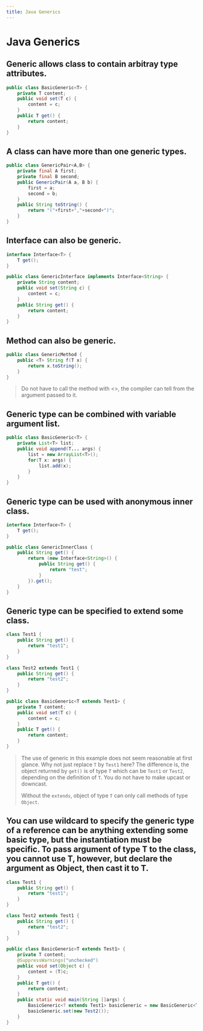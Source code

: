```yaml
---
title: Java Generics
---
```


# Java Generics

## Generic allows class to contain arbitray type attributes.

```java
public class BasicGeneric<T> {
	private T content;
	public void set(T c) {
		content = c;
	}
	public T get() {
		return content;
	}
}
```

## A class can have more than one generic types.

```java
public class GenericPair<A,B> {
	private final A first;
	private final B second;
	public GenericPair(A a, B b) {
		first = a;
		second = b;
	}
	public String toString() {
		return "("+first+","+second+")";
	}
}
```

## Interface can also be generic.

```java
interface Interface<T> {
	T get();
}

public class GenericInterface implements Interface<String> {
	private String content;
	public void set(String c) {
		content = c;
	}
	public String get() {
		return content;
	}
}
```

## Method can also be generic.

```java
public class GenericMethod {
	public <T> String f(T x) {
		return x.toString();
	}
}
```

> Do not have to call the method with <>, the compiler can tell from the argument passed to it.

## Generic type can be combined with variable argument list.

```java
public class BasicGeneric<T> {
	private List<T> list;
	public void append(T... args) {
		list = new ArrayList<T>();
		for(T x: args) {
			list.add(x);
		}
	}
}
```

## Generic type can be used with anonymous inner class.

```java
interface Interface<T> {
	T get();
}

public class GenericInnerClass {
	public String get() {
		return (new Interface<String>() {
			public String get() {
				return "test";
			}
		}).get();
	}
}
```

## Generic type can be specified to extend some class.

```java
class Test1 {
	public String get() {
		return "test1";
	}
}

class Test2 extends Test1 {
	public String get() {
		return "test2";
	}
}

public class BasicGeneric<T extends Test1> {
	private T content;
	public void set(T c) {
		content = c;
	}
	public T get() {
		return content;
	}
}
```
> The use of generic in this example does not seem reasonable at first glance. Why not just replace `T` by `Test1` here? The difference is, the object returned by `get()` is of type `T` which can be `Test1` or `Test2`, depending on the definition of `T`. You do not have to make upcast or downcast.
>
> Without the `extends`, object of type `T` can only call methods of type `Object`.

## You can use wildcard to specify the generic type of a reference can be anything extending some basic type, but the instantiation must be specific. To pass argument of type T to the class, you cannot use T, however, but declare the argument as Object, then cast it to T.

```java
class Test1 {
	public String get() {
		return "test1";
	}
}

class Test2 extends Test1 {
	public String get() {
		return "test2";
	}
}

public class BasicGeneric<T extends Test1> {
	private T content;
	@SuppressWarnings("unchecked")
	public void set(Object c) {
		content = (T)c;
	}
	public T get() {
		return content;
	}
	public static void main(String []args) {
		BasicGeneric<? extends Test1> basicGeneric = new BasicGeneric<Test1>();
		basicGeneric.set(new Test2());
	}
}
```


